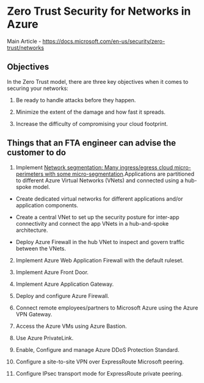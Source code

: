 # Zero Trust Security for Networks in Azure

Main Article - <https://docs.microsoft.com/en-us/security/zero-trust/networks>

## Objectives

In the Zero Trust model, there are three key objectives when it comes to securing your networks:

1. Be ready to handle attacks before they happen.

2. Minimize the extent of the damage and how fast it spreads.

3. Increase the difficulty of compromising your cloud footprint.


## Things that an FTA engineer can advise the customer to do

1. Implement [Network segmentation: Many ingress/egress cloud micro-perimeters with some micro-segmentation](https://docs.microsoft.com/en-us/azure/architecture/reference-architectures/hybrid-networking/network-level-segmentation).Applications are partitioned to different Azure Virtual Networks (VNets) and connected using a hub-spoke model.

* Create dedicated virtual networks for different applications and/or application components.

* Create a central VNet to set up the security posture for inter-app connectivity and connect the app VNets in a hub-and-spoke architecture.

* Deploy Azure Firewall in the hub VNet to inspect and govern traffic between the VNets.

2. Implement Azure Web Application Firewall with the default ruleset.

3. Implement Azure Front Door.

4. Implement Azure Application Gateway.

5. Deploy and configure Azure Firewall.

6. Connect remote employees/partners to Microsoft Azure using the Azure VPN Gateway.

7. Access the Azure VMs using Azure Bastion.

8. Use Azure PrivateLink.

9. Enable, Configure and manage Azure DDoS Protection Standard.

10. Configure a site-to-site VPN over ExpressRoute Microsoft peering.

11. Configure IPsec transport mode for ExpressRoute private peering.